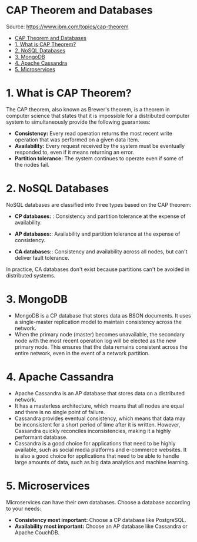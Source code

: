 # CAP Theorem and Databases
Source: https://www.ibm.com/topics/cap-theorem

- [CAP Theorem and Databases](#cap-theorem-and-databases)
- [1. What is CAP Theorem?](#1-what-is-cap-theorem)
- [2. NoSQL Databases](#2-nosql-databases)
- [3. MongoDB](#3-mongodb)
- [4. Apache Cassandra](#4-apache-cassandra)
- [5. Microservices](#5-microservices)


# 1. What is CAP Theorem?

The CAP theorem, also known as Brewer's theorem, is a theorem in computer science that states that it is impossible for a distributed computer system to simultaneously provide the following guarantees:

* **Consistency:** Every read operation returns the most recent write operation that was performed on a given data item.
* **Availability:** Every request received by the system must be eventually responded to, even if it means returning an error.
* **Partition tolerance:** The system continues to operate even if some of the nodes fail.
 
# 2. NoSQL Databases
 NoSQL databases are classified into three types based on the CAP theorem:

* **CP databases:** : Consistency and partition tolerance at the expense of availability.

* **AP databases:**: Availability and partition tolerance at the expense of consistency.

* **CA databases:**: Consistency and availability across all nodes, but can't deliver fault tolerance.

In practice, CA databases don't exist because partitions can't be avoided in distributed systems.

# 3. MongoDB

- MongoDB is a CP database that stores data as BSON documents. It uses a single-master replication model to maintain consistency across the network.
- When the primary node (master) becomes unavailable, the secondary node with the most recent operation log will be elected as the new primary node.
This ensures that the data remains consistent across the entire network, even in the event of a network partition.

# 4. Apache Cassandra

- Apache Cassandra is an AP database that stores data on a distributed network. 
- It has a masterless architecture, which means that all nodes are equal and there is no single point of failure. 
- Cassandra provides eventual consistency, which means that data may be inconsistent for a short period of time after it is written. However, Cassandra quickly reconciles inconsistencies, making it a highly performant database.
- Cassandra is a good choice for applications that need to be highly available, such as social media platforms and e-commerce websites. It is also a good choice for applications that need to be able to handle large amounts of data, such as big data analytics and machine learning.

# 5. Microservices

Microservices can have their own databases. Choose a database according to your needs:

* **Consistency most important:** Choose a CP database like PostgreSQL.
* **Availability most important:** Choose an AP database like Cassandra or Apache CouchDB.
 